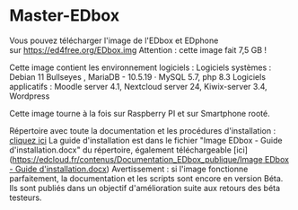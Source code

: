 # Master-EDbox
Vous pouvez télécharger l'image de l'EDbox et EDphone sur https://ed4free.org/EDbox.img
Attention : cette image fait 7,5 GB !

Cette image contient les environnement logiciels :
Logiciels systèmes : Debian 11 Bullseyes , MariaDB - 10.5.19 · MySQL 5.7, php 8.3
Logiciels applicatifs : Moodle server 4.1, Nextcloud server 24, Kiwix-server 3.4, Wordpress

Cette image tourne à la fois sur Raspberry PI et sur Smartphone rooté.

Répertoire avec toute la documentation et les procédures d'installation : [cliquez ici](https://drive.edcloud.fr/s/MQ6MrzpdjQMc6gE)
La guide d'installation est dans le fichier "Image EDbox - Guide d'installation.docx" du répertoire, également téléchargeable [ici]([https://edcloud.fr/contenus/Documentation_EDbox_publique/Image EDbox - Guide d'installation.docx](https://edcloud.fr/contenus/Documentation_EDbox_publique/Image%20EDbox%20-%20Guide%20d'installation.docx))
Avertissement : si l'image fonctionne parfaitement,  la documentation et les scripts sont encore en version Béta. Ils sont publiés dans un objectif d'amélioration suite aux retours des béta testeurs.
